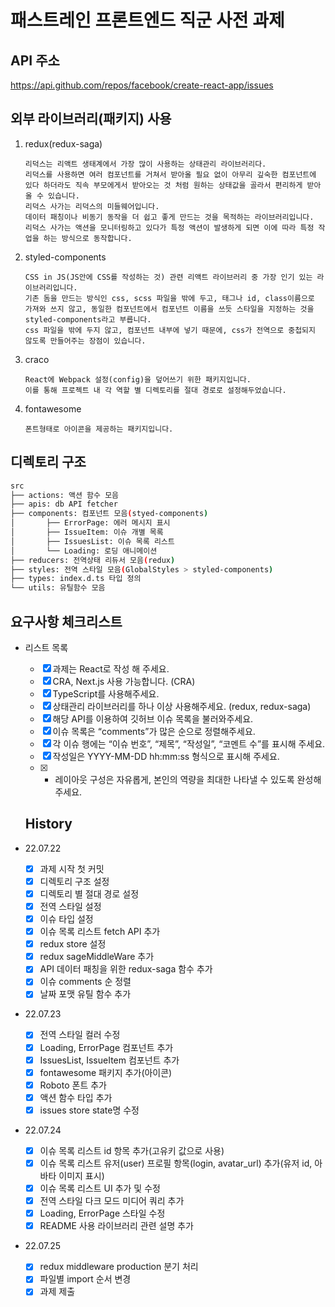 # 패스트레인 프론트엔드 직군 사전 과제

## API 주소

https://api.github.com/repos/facebook/create-react-app/issues

## 외부 라이브러리(패키지) 사용

1. redux(redux-saga)

   ```
   리덕스는 리액트 생태계에서 가장 많이 사용하는 상태관리 라이브러리다.
   리덕스를 사용하면 여러 컴포넌트를 거쳐서 받아올 필요 없이 아무리 깊숙한 컴포넌트에 있다 하더라도 직속 부모에게서 받아오는 것 처럼 원하는 상태값을 골라서 편리하게 받아올 수 있습니다.
   리덕스 사가는 리덕스의 미들웨어입니다.
   데이터 패칭이나 비동기 동작을 더 쉽고 좋게 만드는 것을 목적하는 라이브러리입니다.
   리덕스 사가는 액션을 모니터링하고 있다가 특정 액션이 발생하게 되면 이에 따라 특정 작업을 하는 방식으로 동작합니다.
   ```

2. styled-components

   ```
   CSS in JS(JS안에 CSS를 작성하는 것) 관련 리액트 라이브러리 중 가장 인기 있는 라이브러리입니다.
   기존 돔을 만드는 방식인 css, scss 파일을 밖에 두고, 태그나 id, class이름으로 가져와 쓰지 않고, 동일한 컴포넌트에서 컴포넌트 이름을 쓰듯 스타일을 지정하는 것을 styled-components라고 부릅니다.
   css 파일을 밖에 두지 않고, 컴포넌트 내부에 넣기 때문에, css가 전역으로 중첩되지 않도록 만들어주는 장점이 있습니다.
   ```

3. craco

   ```
   React에 Webpack 설정(config)을 덮어쓰기 위한 패키지입니다.
   이를 통해 프로젝트 내 각 역할 별 디렉토리를 절대 경로로 설정해두었습니다.
   ```

4. fontawesome

   ```
   폰트형태로 아이콘을 제공하는 패키지입니다.
   ```

## 디렉토리 구조

```bash
src
├── actions: 액션 함수 모음
├── apis: db API fetcher
├── components: 컴포넌트 모음(styed-components)
│		├── ErrorPage: 에러 메시지 표시
│		├── IssueItem: 이슈 개별 목록
│		├── IssuesList: 이슈 목록 리스트
│		└── Loading: 로딩 애니메이션
├── reducers: 전역상태 리듀서 모음(redux)
├── styles: 전역 스타일 모음(GlobalStyles > styled-components)
├── types: index.d.ts 타입 정의
└── utils: 유틸함수 모음
```

## 요구사항 체크리스트

- 리스트 목록

  - [x] 과제는 React로 작성 해 주세요.
  - [x] CRA, Next.js 사용 가능합니다. (CRA)
  - [x] TypeScript를 사용해주세요.
  - [x] 상태관리 라이브러리를 하나 이상 사용해주세요. (redux, redux-saga)
  - [x] 해당 API를 이용하여 깃허브 이슈 목록을 불러와주세요.
  - [x] 이슈 목록은 “comments”가 많은 순으로 정렬해주세요.
  - [x] 각 이슈 행에는 “이슈 번호”, “제목”, “작성일”, “코멘트 수”를 표시해 주세요.
  - [x] 작성일은 YYYY-MM-DD hh:mm:ss 형식으로 표시해 주세요.
  - [x] - 레이아웃 구성은 자유롭게, 본인의 역량을 최대한 나타낼 수 있도록 완성해주세요.

  ## History

- 22.07.22

  - [x] 과제 시작 첫 커밋
  - [x] 디렉토리 구조 설정
  - [x] 디렉토리 별 절대 경로 설정
  - [x] 전역 스타일 설정
  - [x] 이슈 타입 설정
  - [x] 이슈 목록 리스트 fetch API 추가
  - [x] redux store 설정
  - [x] redux sageMiddleWare 추가
  - [x] API 데이터 패칭을 위한 redux-saga 함수 추가
  - [x] 이슈 comments 순 정렬
  - [x] 날짜 포맷 유틸 함수 추가

- 22.07.23

  - [x] 전역 스타일 컬러 수정
  - [x] Loading, ErrorPage 컴포넌트 추가
  - [x] IssuesList, IssueItem 컴포넌트 추가
  - [x] fontawesome 패키지 추가(아이콘)
  - [x] Roboto 폰트 추가
  - [x] 액션 함수 타입 추가
  - [x] issues store state명 수정

- 22.07.24

  - [x] 이슈 목록 리스트 id 항목 추가(고유키 값으로 사용)
  - [x] 이슈 목록 리스트 유저(user) 프로필 항목(login, avatar_url) 추가(유저 id, 아바타 이미지 표시)
  - [x] 이슈 목록 리스트 UI 추가 및 수정
  - [x] 전역 스타일 다크 모드 미디어 쿼리 추가
  - [x] Loading, ErrorPage 스타일 수정
  - [x] README 사용 라이브러리 관련 설명 추가

- 22.07.25

  - [x] redux middleware production 분기 처리
  - [x] 파일별 import 순서 변경
  - [x] 과제 제출
